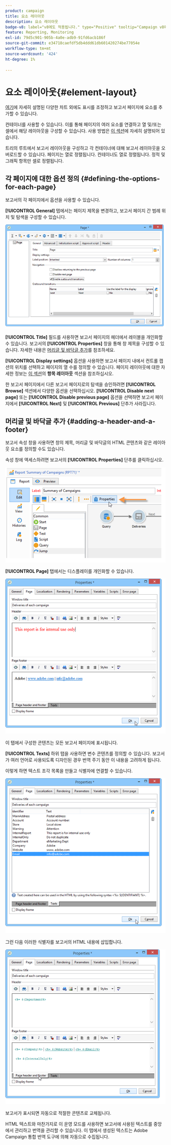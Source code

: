 ```yaml
---
product: campaign
title: 요소 레이아웃
description: 요소 레이아웃
badge-v8: label="v8에도 적용됩니다." type="Positive" tooltip="Campaign v8에도 적용됩니다."
feature: Reporting, Monitoring
exl-id: 79d5c901-905b-4a0e-adb9-91fd6acb186f
source-git-commit: e34718caefdf5db4ddd61db601420274be77054e
workflow-type: tm+mt
source-wordcount: '424'
ht-degree: 1%

---
```


# 요소 레이아웃{#element-layout}



[여기](../../reporting/using/creating-a-chart.md#chart-types-and-variants)에 자세히 설명된 다양한 차트 외에도 표시를 조정하고 보고서 페이지에 요소를 추가할 수 있습니다.

컨테이너를 사용할 수 있습니다. 이를 통해 페이지의 여러 요소를 연결하고 열 및/또는 셀에서 해당 레이아웃을 구성할 수 있습니다. 사용 방법은 [이 섹션](../../web/using/defining-web-forms-layout.md#creating-containers)에 자세히 설명되어 있습니다.

트리의 루트에서 보고서 레이아웃을 구성하고 각 컨테이너에 대해 보고서 레이아웃을 오버로드할 수 있습니다. 페이지는 열로 정렬됩니다. 컨테이너도 열로 정렬됩니다. 정적 및 그래픽 항목만 셀로 정렬됩니다.

## 각 페이지에 대한 옵션 정의 {#defining-the-options-for-each-page}

보고서의 각 페이지에서 옵션을 사용할 수 있습니다.

**[!UICONTROL General]** 탭에서는 페이지 제목을 변경하고, 보고서 페이지 간 범례 위치 및 탐색을 구성할 수 있습니다.

![](assets/s_ncs_advuser_report_wizard_022.png)

**[!UICONTROL Title]** 필드를 사용하면 보고서 페이지의 헤더에서 레이블을 개인화할 수 있습니다. 보고서의 **[!UICONTROL Properties]** 창을 통해 창 제목을 구성할 수 있습니다. 자세한 내용은 [머리글 및 바닥글 추가](#adding-a-header-and-a-footer)를 참조하세요.

**[!UICONTROL Display settings]** 옵션을 사용하면 보고서 페이지 내에서 컨트롤 캡션의 위치를 선택하고 페이지의 열 수를 정의할 수 있습니다. 페이지 레이아웃에 대한 자세한 정보는 [이 섹션](../../web/using/defining-web-forms-layout.md#positioning-the-fields-on-the-page)의 **항목 레이아웃** 섹션을 참조하십시오.

한 보고서 페이지에서 다른 보고서 페이지로의 탐색을 승인하려면 **[!UICONTROL Browse]** 섹션에서 다양한 옵션을 선택하십시오. **[!UICONTROL Disable next page]** 또는 **[!UICONTROL Disable previous page]** 옵션을 선택하면 보고서 페이지에서 **[!UICONTROL Next]** 및 **[!UICONTROL Previous]** 단추가 사라집니다.

## 머리글 및 바닥글 추가 {#adding-a-header-and-a-footer}

보고서 속성 창을 사용하면 창의 제목, 머리글 및 바닥글의 HTML 콘텐츠와 같은 레이아웃 요소를 정의할 수도 있습니다.

속성 창에 액세스하려면 보고서의 **[!UICONTROL Properties]** 단추를 클릭하십시오.

![](assets/reporting_properties.png)

**[!UICONTROL Page]** 탭에서는 디스플레이를 개인화할 수 있습니다.

![](assets/s_ncs_advuser_report_properties_04.png)

이 탭에서 구성한 콘텐츠는 모든 보고서 페이지에 표시됩니다.

**[!UICONTROL Texts]** 하위 탭을 사용하면 변수 콘텐츠를 정의할 수 있습니다. 보고서가 여러 언어로 사용되도록 디자인된 경우 번역 주기 동안 이 내용을 고려하게 됩니다.

이렇게 하면 텍스트 조각 목록을 만들고 식별자에 연결할 수 있습니다.

![](assets/s_ncs_advuser_report_properties_04a.png)

그런 다음 이러한 식별자를 보고서의 HTML 내용에 삽입합니다.

![](assets/s_ncs_advuser_report_properties_04b.png)

보고서가 표시되면 자동으로 적절한 콘텐츠로 교체됩니다.

HTML 텍스트와 마찬가지로 이 운영 모드를 사용하면 보고서에 사용된 텍스트를 중앙에서 관리하고 번역을 관리할 수 있습니다. 이 탭에서 생성된 텍스트는 Adobe Campaign 통합 번역 도구에 의해 자동으로 수집됩니다.
